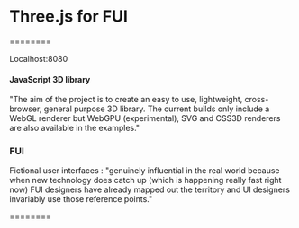 # Three.js for FUI

========

Localhost:8080

#### JavaScript 3D library ####

"The aim of the project is to create an easy to use, lightweight, cross-browser, general purpose 3D library. The current builds only include a WebGL renderer but WebGPU (experimental), SVG and CSS3D renderers are also available in the examples."

### FUI ###

Fictional user interfaces : "genuinely influential in the real world because when new technology does catch up (which is happening really fast right now) FUI designers have already mapped out the territory and UI designers invariably use those reference points."

========


